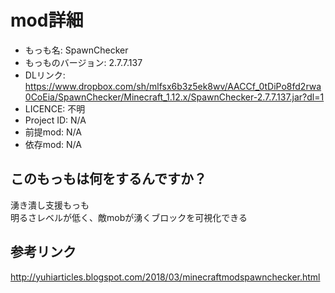 # mod詳細

- もっも名: SpawnChecker
- もっものバージョン: 2.7.7.137
- DLリンク: https://www.dropbox.com/sh/mlfsx6b3z5ek8wv/AACCf_0tDiPo8fd2rwa0CoEia/SpawnChecker/Minecraft_1.12.x/SpawnChecker-2.7.7.137.jar?dl=1
- LICENCE: 不明
- Project ID: N/A
- 前提mod: N/A
- 依存mod: N/A

## このもっもは何をするんですか？
湧き潰し支援もっも<br>
明るさレベルが低く、敵mobが湧くブロックを可視化できる

## 参考リンク
http://yuhiarticles.blogspot.com/2018/03/minecraftmodspawnchecker.html
